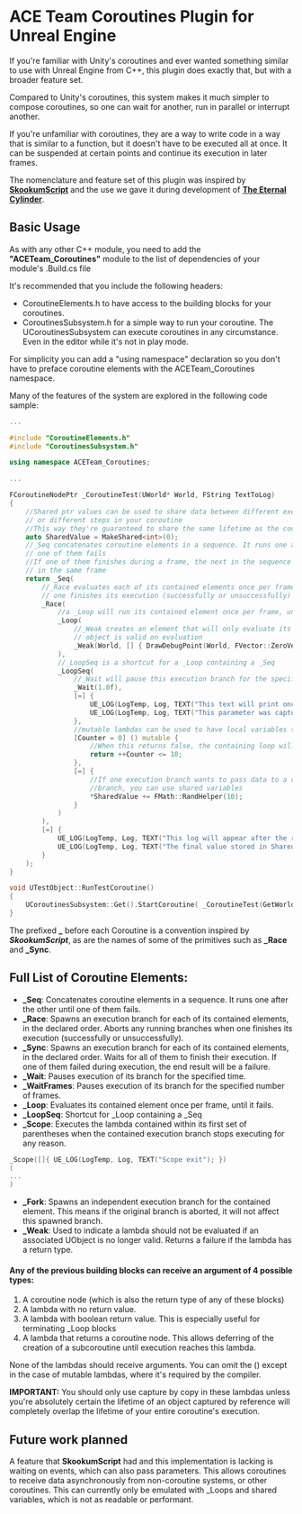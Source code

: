 # ACE Team Coroutines Plugin for Unreal Engine
If you're familiar with Unity's coroutines and ever wanted something similar to use with Unreal Engine from C++, this plugin does exactly that, but with a broader feature set.

Compared to Unity's coroutines, this system makes it much simpler to compose coroutines, so one can wait for another, run in parallel or interrupt another.

If you're unfamiliar with coroutines, they are a way to write code in a way that is similar to a function, but it doesn't have to be executed all at once. It can be suspended at certain points and continue its execution in later frames.

The nomenclature and feature set of this plugin was inspired by [**SkookumScript**](https://github.com/EpicSkookumScript/SkookumScript-Plugin) and the use we gave it during development of [**The Eternal Cylinder**](https://www.eternalcylinder.com).

## Basic Usage
As with any other C++ module, you need to add the **"ACETeam_Coroutines"** module to the list of dependencies of your module's .Build.cs file

It's recommended that you include the following headers:
- CoroutineElements.h to have access to the building blocks for your coroutines.
- CoroutinesSubsystem.h for a simple way to run your coroutine. The UCoroutinesSubsystem can execute coroutines in any circumstance. Even in the editor while it's not in play mode.

For simplicity you can add a "using namespace" declaration so you don't have to preface coroutine elements with the ACETeam_Coroutines namespace.

Many of the features of the system are explored in the following code sample:

```c++
...

#include "CoroutineElements.h"
#include "CoroutinesSubsystem.h"

using namespace ACETeam_Coroutines;

...

FCoroutineNodePtr _CoroutineTest(UWorld* World, FString TextToLog)
{
    //Shared ptr values can be used to share data between different execution branches,
    // or different steps in your coroutine
    //This way they're guaranteed to share the same lifetime as the code that's using them
    auto SharedValue = MakeShared<int>(0);
    //_Seq concatenates coroutine elements in a sequence. It runs one after the other until
    // one of them fails
    //If one of them finishes during a frame, the next in the sequence will be evaluated
    // in the same frame
    return _Seq(
        //_Race evaluates each of its contained elements once per frame, in the declared order, until
        // one finishes its execution (successfully or unsuccessfully)
        _Race(
            //a _Loop will run its contained element once per frame, until it fails or is aborted
            _Loop(
                //_Weak creates an element that will only evaluate its lambda if the passed in
                // object is valid on evaluation
                _Weak(World, [] { DrawDebugPoint(World, FVector::ZeroVector, 10, FColor::White); })
            ),
            //_LoopSeq is a shortcut for a _Loop containing a _Seq
            _LoopSeq(
                //_Wait will pause this execution branch for the specified time
                _Wait(1.0f),
                [=] {
                    UE_LOG(LogTemp, Log, TEXT("This text will print once per second"));
                    UE_LOG(LogTemp, Log, TEXT("This parameter was captured by value %s"), *TextToLog);
                },
                //mutable lambdas can be used to have local variables that share their lifetime
                [Counter = 0] () mutable {
                    //When this returns false, the containing loop will finish
                    return ++Counter <= 10;
                },
                [=] {
                    //If one execution branch wants to pass data to a different
                    //branch, you can use shared variables
                    *SharedValue += FMath::RandHelper(10);
                }
            )
        ),
        [=] { 
            UE_LOG(LogTemp, Log, TEXT("This log will appear after the race above finishes"));
            UE_LOG(LogTemp, Log, TEXT("The final value stored in SharedValue is  %d"), *SharedValue); 
        }
    );
}

void UTestObject::RunTestCoroutine()
{
    UCoroutinesSubsystem::Get().StartCoroutine( _CoroutineTest(GetWorld(), "<test string>") );
}
```

The prefixed **_** before each Coroutine is a convention inspired by ***SkookumScript***, as are the names of some of the primitives such as **_Race** and **_Sync**.

## Full List of Coroutine Elements:
- **_Seq**: Concatenates coroutine elements in a sequence. It runs one after the other until one of them fails.
- **_Race**: Spawns an execution branch for each of its contained elements, in the declared order. Aborts any running branches when one finishes its execution (successfully or unsuccessfully).
- **_Sync**: Spawns an execution branch for each of its contained elements, in the declared order. Waits for all of them to finish their execution. If one of them failed during execution, the end result will be a failure.
- **_Wait**: Pauses execution of its branch for the specified time.
- **_WaitFrames**: Pauses execution of its branch for the specified number of frames.
- **_Loop**: Evaluates its contained element once per frame, until it fails.
- **_LoopSeq**: Shortcut for _Loop containing a _Seq
- **_Scope**: Executes the lambda contained within its first set of parentheses when the contained execution branch stops executing for any reason.
```c++
_Scope([]{ UE_LOG(LogTemp, Log, TEXT("Scope exit"); })
(
...
)
```
- **_Fork**: Spawns an independent execution branch for the contained element. This means if the original branch is aborted, it will not affect this spawned branch.
- **_Weak**: Used to indicate a lambda should not be evaluated if an associated UObject is no longer valid. Returns a failure if the lambda has a return type.

#### Any of the previous building blocks can receive an argument of 4 possible types:
1. A coroutine node (which is also the return type of any of these blocks)
2. A lambda with no return value.
3. A lambda with boolean return value. This is especially useful for terminating _Loop blocks
4. A lambda that returns a coroutine node. This allows deferring of the creation of a subcoroutine until execution reaches this lambda.

None of the lambdas should receive arguments. You can omit the () except in the case of mutable lambdas, where it's required by the compiler.

**IMPORTANT:** You should only use capture by copy in these lambdas unless you're absolutely certain the lifetime of an object captured by reference will completely overlap the lifetime of your entire coroutine's execution.

## Future work planned
A feature that **SkookumScript** had and this implementation is lacking is waiting on events, which can also pass parameters.
This allows coroutines to receive data asynchronously from non-coroutine systems, or other coroutines.
This can currently only be emulated with _Loops and shared variables, which is not as readable or performant.
